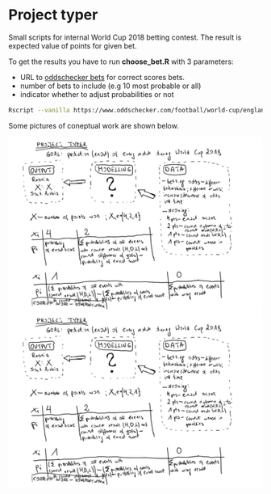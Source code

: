 # Project typer
Small scripts for internal World Cup 2018 betting contest. The result is expected value of points for given bet.

To get the results you have to run **choose_bet.R** with 3 parameters:

- URL to [oddschecker bets](https://www.oddschecker.com/) for correct scores bets.
- number of bets to include (e.g 10 most probable or all)
- indicator whether to adjust probabilities or not


```bash
Rscript --vanilla https://www.oddschecker.com/football/world-cup/england-v-belgium/correct-score 10 no
```

Some pictures of coneptual work are shown below.

![](concept1.jpg)
![](concept1.jpg)